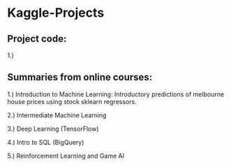 # Kaggle-Projects

<h2> Project code: </h2>

1.)

<h2> Summaries from online courses: </h2>

1.) Introduction to Machine Learning: Introductory predictions of melbourne house prices using stock sklearn regressors. 

2.) Intermediate Machine Learning

3.) Deep Learning (TensorFlow)

4.) Intro to SQL (BigQuery)

5.) Reinforcement Learning and Game AI

